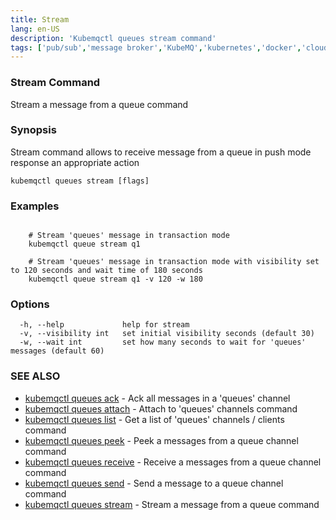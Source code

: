 ```yaml
---
title: Stream
lang: en-US
description: 'Kubemqctl queues stream command'
tags: ['pub/sub','message broker','KubeMQ','kubernetes','docker','cloud native','message queue','go']
---
```


### Stream Command

Stream a message from a queue command

### Synopsis

Stream command allows to receive message from a queue in push mode response an appropriate action

```
kubemqctl queues stream [flags]
```

### Examples

```

	# Stream 'queues' message in transaction mode
	kubemqctl queue stream q1

	# Stream 'queues' message in transaction mode with visibility set to 120 seconds and wait time of 180 seconds
	kubemqctl queue stream q1 -v 120 -w 180

```

### Options

```
  -h, --help             help for stream
  -v, --visibility int   set initial visibility seconds (default 30)
  -w, --wait int         set how many seconds to wait for 'queues' messages (default 60)
```


### SEE ALSO

* [kubemqctl queues ack](kubemqctl_queues_ack.md)	 - Ack all messages in a 'queues' channel
* [kubemqctl queues attach](kubemqctl_queues_attach.md)	 - Attach to 'queues' channels command
* [kubemqctl queues list](kubemqctl_queues_list.md)	 - Get a list of 'queues' channels / clients command
* [kubemqctl queues peek](kubemqctl_queues_peek.md)	 - Peek a messages from a queue channel command
* [kubemqctl queues receive](kubemqctl_queues_receive.md)	 - Receive a messages from a queue channel command
* [kubemqctl queues send](kubemqctl_queues_send.md)	 - Send a message to a queue channel command
* [kubemqctl queues stream](kubemqctl_queues_stream.md)	 - Stream a message from a queue command


